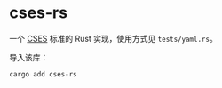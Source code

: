 # cses-rs

一个 [CSES] 标准的 Rust 实现，使用方式见 `tests/yaml.rs`。

导入该库：

```bash
cargo add cses-rs
```

[CSES]: https://github.com/CSES-org/CSES
